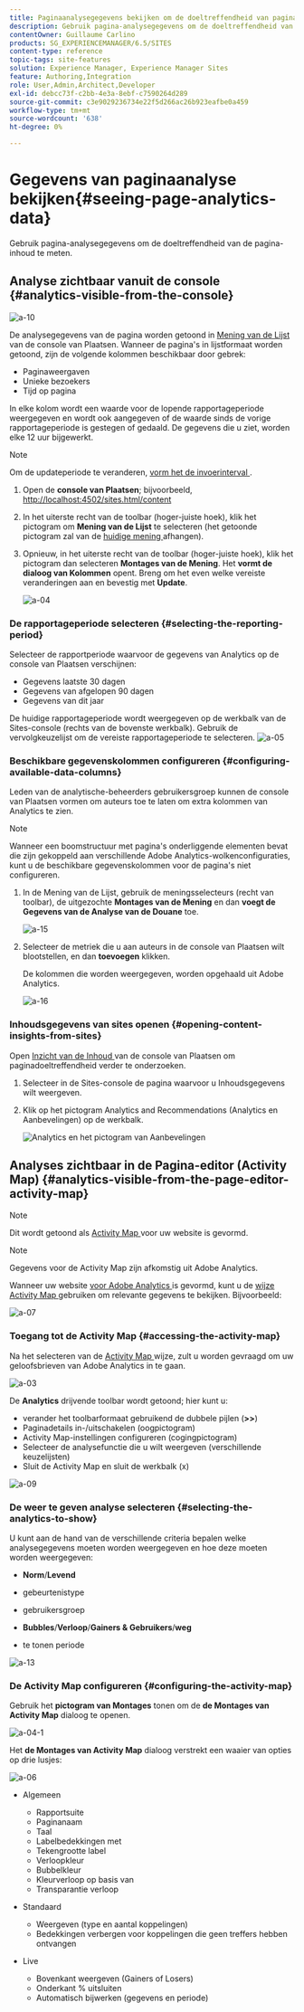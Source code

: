 ```yaml
---
title: Paginaanalysegegevens bekijken om de doeltreffendheid van pagina-inhoud te meten
description: Gebruik pagina-analysegegevens om de doeltreffendheid van de pagina-inhoud te meten
contentOwner: Guillaume Carlino
products: SG_EXPERIENCEMANAGER/6.5/SITES
content-type: reference
topic-tags: site-features
solution: Experience Manager, Experience Manager Sites
feature: Authoring,Integration
role: User,Admin,Architect,Developer
exl-id: debcc73f-c2bb-4e3a-8ebf-c7590264d289
source-git-commit: c3e9029236734e22f5d266ac26b923eafbe0a459
workflow-type: tm+mt
source-wordcount: '638'
ht-degree: 0%

---
```


# Gegevens van paginaanalyse bekijken{#seeing-page-analytics-data}

Gebruik pagina-analysegegevens om de doeltreffendheid van de pagina-inhoud te meten.

## Analyse zichtbaar vanuit de console {#analytics-visible-from-the-console}

![ a-10 ](assets/aa-10.png)

De analysegegevens van de pagina worden getoond in [ Mening van de Lijst ](/help/sites-authoring/basic-handling.md#list-view) van de console van Plaatsen. Wanneer de pagina&#39;s in lijstformaat worden getoond, zijn de volgende kolommen beschikbaar door gebrek:

* Paginaweergaven
* Unieke bezoekers
* Tijd op pagina

In elke kolom wordt een waarde voor de lopende rapportageperiode weergegeven en wordt ook aangegeven of de waarde sinds de vorige rapportageperiode is gestegen of gedaald. De gegevens die u ziet, worden elke 12 uur bijgewerkt.

>[!NOTE]
>
>Om de updateperiode te veranderen, [ vorm het de invoerinterval ](/help/sites-administering/adobeanalytics-connect.md#configuring-the-import-interval).

1. Open de **console van Plaatsen**; bijvoorbeeld, [ http://localhost:4502/sites.html/content ](http://localhost:4502/sites.html/content)
1. In het uiterste recht van de toolbar (hoger-juiste hoek), klik het pictogram om **Mening van de Lijst** te selecteren (het getoonde pictogram zal van de [ huidige mening ](/help/sites-authoring/basic-handling.md#viewing-and-selecting-resources) afhangen).

1. Opnieuw, in het uiterste recht van de toolbar (hoger-juiste hoek), klik het pictogram dan selecteren **Montages van de Mening**. Het **vormt de dialoog van Kolommen** opent. Breng om het even welke vereiste veranderingen aan en bevestig met **Update**.

   ![ a-04 ](assets/aa-04.png)

### De rapportageperiode selecteren {#selecting-the-reporting-period}

Selecteer de rapportperiode waarvoor de gegevens van Analytics op de console van Plaatsen verschijnen:

* Gegevens laatste 30 dagen
* Gegevens van afgelopen 90 dagen
* Gegevens van dit jaar

De huidige rapportageperiode wordt weergegeven op de werkbalk van de Sites-console (rechts van de bovenste werkbalk). Gebruik de vervolgkeuzelijst om de vereiste rapportageperiode te selecteren.
![ a-05 ](assets/aa-05.png)

### Beschikbare gegevenskolommen configureren {#configuring-available-data-columns}

Leden van de analytische-beheerders gebruikersgroep kunnen de console van Plaatsen vormen om auteurs toe te laten om extra kolommen van Analytics te zien.

>[!NOTE]
>
>Wanneer een boomstructuur met pagina&#39;s onderliggende elementen bevat die zijn gekoppeld aan verschillende Adobe Analytics-wolkenconfiguraties, kunt u de beschikbare gegevenskolommen voor de pagina&#39;s niet configureren.

1. In de Mening van de Lijst, gebruik de meningsselecteurs (recht van toolbar), de uitgezochte **Montages van de Mening** en dan **voegt de Gegevens van de Analyse van de Douane** toe.

   ![ a-15 ](assets/aa-15.png)

1. Selecteer de metriek die u aan auteurs in de console van Plaatsen wilt blootstellen, en dan **toevoegen** klikken.

   De kolommen die worden weergegeven, worden opgehaald uit Adobe Analytics.

   ![ a-16 ](assets/aa-16.png)

### Inhoudsgegevens van sites openen {#opening-content-insights-from-sites}

Open [ Inzicht van de Inhoud ](/help/sites-authoring/content-insights.md) van de console van Plaatsen om paginadoeltreffendheid verder te onderzoeken.

1. Selecteer in de Sites-console de pagina waarvoor u Inhoudsgegevens wilt weergeven.
1. Klik op het pictogram Analytics and Recommendations (Analytics en Aanbevelingen) op de werkbalk.

   ![ Analytics en het pictogram van Aanbevelingen ](do-not-localize/chlimage_1-16a.png)

## Analyses zichtbaar in de Pagina-editor (Activity Map) {#analytics-visible-from-the-page-editor-activity-map}

>[!NOTE]
>
>Dit wordt getoond als [ Activity Map ](/help/sites-administering/adobeanalytics-connect.md#configuring-for-the-activity-map) voor uw website is gevormd.

>[!NOTE]
>
>Gegevens voor de Activity Map zijn afkomstig uit Adobe Analytics.

Wanneer uw website [ voor Adobe Analytics ](/help/sites-administering/adobeanalytics-connect.md) is gevormd, kunt u de [ wijze Activity Map ](/help/sites-authoring/author-environment-tools.md#page-modes) gebruiken om relevante gegevens te bekijken. Bijvoorbeeld:

![ a-07 ](assets/aa-07.png)

### Toegang tot de Activity Map {#accessing-the-activity-map}

Na het selecteren van de [ Activity Map ](/help/sites-authoring/author-environment-tools.md#page-modes) wijze, zult u worden gevraagd om uw geloofsbrieven van Adobe Analytics in te gaan.

![ a-03 ](assets/aa-03.png)

De **Analytics** drijvende toolbar wordt getoond; hier kunt u:

* verander het toolbarformaat gebruikend de dubbele pijlen (**>>**)
* Paginadetails in-/uitschakelen (oogpictogram)
* Activity Map-instellingen configureren (cogingpictogram)
* Selecteer de analysefunctie die u wilt weergeven (verschillende keuzelijsten)
* Sluit de Activity Map en sluit de werkbalk (x)

![ a-09 ](assets/aa-09.png)

### De weer te geven analyse selecteren {#selecting-the-analytics-to-show}

U kunt aan de hand van de verschillende criteria bepalen welke analysegegevens moeten worden weergegeven en hoe deze moeten worden weergegeven:

* **Norm**/**Levend**

* gebeurtenistype
* gebruikersgroep
* **Bubbles**/**Verloop**/**Gainers &amp; Gebruikers**/**weg**

* te tonen periode

![ a-13 ](assets/aa-13.png)

### De Activity Map configureren {#configuring-the-activity-map}

Gebruik het **pictogram van Montages** tonen om de **de Montages van Activity Map** dialoog te openen.

![ a-04-1 ](assets/aa-04-1.png)

Het **de Montages van Activity Map** dialoog verstrekt een waaier van opties op drie lusjes:

![ a-06 ](assets/aa-06.png)

* Algemeen

   * Rapportsuite
   * Paginanaam
   * Taal
   * Labelbedekkingen met
   * Tekengrootte label
   * Verloopkleur
   * Bubbelkleur
   * Kleurverloop op basis van
   * Transparantie verloop

* Standaard

   * Weergeven (type en aantal koppelingen)
   * Bedekkingen verbergen voor koppelingen die geen treffers hebben ontvangen

* Live

   * Bovenkant weergeven (Gainers of Losers)
   * Onderkant % uitsluiten
   * Automatisch bijwerken (gegevens en periode)

